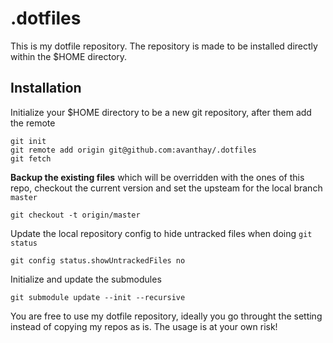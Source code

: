 # .dotfiles

This is my dotfile repository. The repository is made to be installed directly within the $HOME directory.

## Installation

Initialize your $HOME directory to be a new git repository, after them add the remote

	git init
	git remote add origin git@github.com:avanthay/.dotfiles
	git fetch

**Backup the existing files** which will be overridden with the ones of this repo, checkout the current version and set the upsteam for the local branch `master`

	git checkout -t origin/master

Update the local repository config to hide untracked files when doing `git status`

	git config status.showUntrackedFiles no

Initialize and update the submodules

	git submodule update --init --recursive



You are free to use my dotfile repository, ideally you go throught the setting instead of copying my repos as is. The usage is at your own risk!